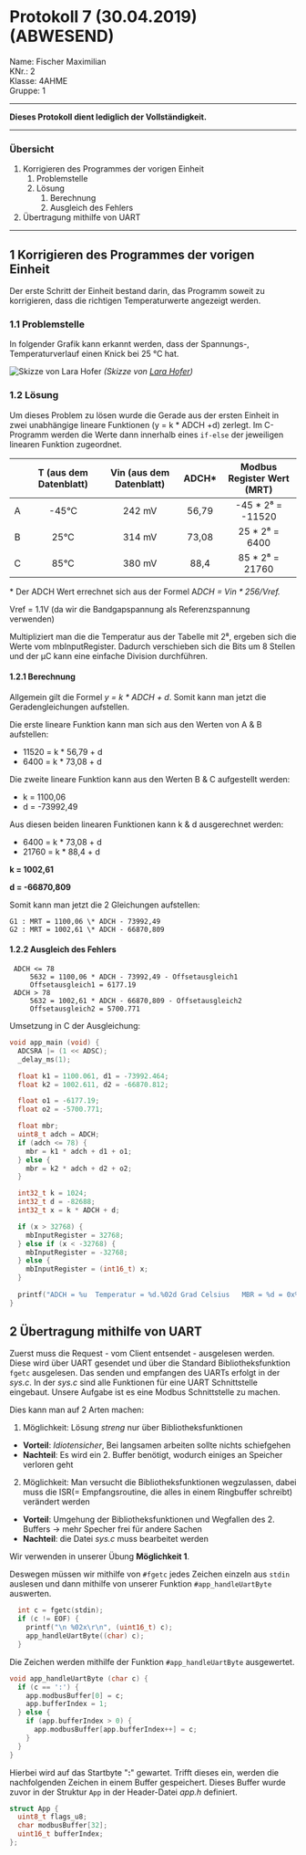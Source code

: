 
# Protokoll 7 (30.04.2019) (ABWESEND)
Name: Fischer Maximilian  
KNr.: 2  
Klasse: 4AHME  
Gruppe: 1  
___

**Dieses Protokoll dient lediglich der Vollständigkeit.**

___

### Übersicht

1. Korrigieren des Programmes der vorigen Einheit
   1. Problemstelle
   1. Lösung
       1. Berechnung
       1. Ausgleich des Fehlers
1. Übertragung mithilfe von UART
___

## **1** Korrigieren des Programmes der vorigen Einheit

Der erste Schritt der Einheit bestand darin, das Programm soweit zu korrigieren, dass die richtigen Temperaturwerte angezeigt werden.

### **1.1** Problemstelle

In folgender Grafik kann erkannt werden, dass der Spannungs-, Temperaturverlauf einen Knick bei 25 °C hat.

![Skizze von Lara Hofer](https://github.com/HTLMechatronics/m15-la1-sx/blob/hoflam15/data/Skizze.svg)
*(Skizze von [Lara Hofer](https://github.com/HTLMechatronics/m15-la1-sx/blob/hoflam15))*

### **1.2** Lösung

Um dieses Problem zu lösen wurde die Gerade aus der ersten Einheit in zwei unabhängige lineare Funktionen (y = k * ADCH +d) zerlegt.
Im C-Programm werden die Werte dann innerhalb eines `if-else` der jeweiligen linearen Funktion zugeordnet.

|   |T (aus dem Datenblatt)| Vin (aus dem Datenblatt)| ADCH\* | Modbus Register Wert (MRT)
|:-:|:--------------------:|:-----------------------:|:------:|:-------------------------:|
| A |         -45°C        |           242 mV        |  56,79 |     -45 \* 2⁸ = -11520    |
| B |          25°C        |           314 mV        |  73,08 |      25 \* 2⁸ =   6400    |
| C |          85°C        |           380 mV        |  88,4  |      85 \* 2⁸ =  21760    |
  

\* Der ADCH Wert errechnet sich aus der Formel A*DCH = Vin \* 256/Vref.*

Vref = 1.1V (da wir die Bandgapspannung als Referenzspannung verwenden)

Multipliziert man die die Temperatur aus der Tabelle mit 2⁸, 
ergeben sich die Werte vom mbInputRegister. 
Dadurch verschieben sich die Bits um 8 Stellen und der µC kann eine einfache Division durchführen.

#### **1.2.1** Berechnung

Allgemein gilt die Formel *y = k  \* ADCH + d*. Somit kann man jetzt die Geradengleichungen aufstellen.

Die erste lineare Funktion kann man sich aus den Werten von A & B aufstellen: 
- 11520 = k * 56,79 + d
- 6400 =  k * 73,08 + d

Die zweite lineare Funktion kann aus den Werten B & C aufgestellt werden:
- k = 1100,06 
- d = -73992,49

Aus diesen beiden linearen Funktionen kann k & d ausgerechnet werden:

- 6400 = k * 73,08 + d
- 21760 = k * 88,4 + d

**k = 1002,61**

**d = -66870,809**

Somit kann man jetzt die 2 Gleichungen aufstellen:

    G1 : MRT = 1100,06 \* ADCH - 73992,49
    G2 : MRT = 1002,61 \* ADCH - 66870,809

#### **1.2.2** Ausgleich des Fehlers

	 ADCH <= 78 
		 5632 = 1100,06 * ADCH - 73992,49 - Offsetausgleich1
		 Offsetausgleich1 = 6177.19
	 ADCH > 78 
		 5632 = 1002,61 * ADCH - 66870,809 - Offsetausgleich2 
		 Offsetausgleich2 = 5700.771

Umsetzung in C der Ausgleichung:

```C
void app_main (void) {
  ADCSRA |= (1 << ADSC);
  _delay_ms(1);

  float k1 = 1100.061, d1 = -73992.464;
  float k2 = 1002.611, d2 = -66870.812;

  float o1 = -6177.19;
  float o2 = -5700.771;

  float mbr;
  uint8_t adch = ADCH;
  if (adch <= 78) { 
    mbr = k1 * adch + d1 + o1;
  } else { 
    mbr = k2 * adch + d2 + o2;
  }

  int32_t k = 1024;
  int32_t d = -82688;
  int32_t x = k * ADCH + d;

  if (x > 32768) {
    mbInputRegister = 32768;
  } else if (x < -32768) {
    mbInputRegister = -32768;
  } else {
    mbInputRegister = (int16_t) x;
  }
  
  printf("ADCH = %u  Temperatur = %d.%02d Grad Celsius   MBR = %d = 0x%d\r", ADCH, vk, nk, mbInputRegister, mbInputRegister);
}
```

## **2** Übertragung mithilfe von UART

Zuerst muss die Request - vom Client entsendet - ausgelesen werden.
Diese wird über UART gesendet und über die Standard Bibliotheksfunktion `fgetc` ausgelesen.
Das senden und empfangen des UARTs erfolgt in der *sys.c*.
In der *sys.c* sind alle Funktionen für eine UART Schnittstelle eingebaut.
Unsere Aufgabe ist es eine Modbus Schnittstelle zu machen. 

Dies kann man auf 2 Arten machen:

1. Möglichkeit: 
Lösung *streng* nur über Bibliotheksfunktionen
- **Vorteil**: *Idiotensicher*, Bei langsamen arbeiten sollte nichts schiefgehen
- **Nachteil**: Es wird ein 2. Buffer benötigt, wodurch einiges an Speicher verloren geht

2. Möglichkeit:
Man versucht die Bibliotheksfunktionen wegzulassen, dabei muss die ISR(= Empfangsroutine, die alles in einem Ringbuffer schreibt) verändert werden
- **Vorteil**: Umgehung der Bibliotheksfunktionen und Wegfallen des 2. Buffers -> mehr Specher frei für andere Sachen
- **Nachteil**: die Datei *sys.c* muss bearbeitet werden

Wir verwenden in unserer Übung **Möglichkeit 1**.

Deswegen müssen wir mithilfe von `#fgetc` jedes Zeichen einzeln aus `stdin` auslesen und dann mithilfe von unserer Funktion `#app_handleUartByte`
auswerten.

```C
  int c = fgetc(stdin);
  if (c != EOF) {
    printf("\n %02x\r\n", (uint16_t) c);
    app_handleUartByte((char) c);
  }
```

Die Zeichen werden mithilfe der Funktion `#app_handleUartByte` ausgewertet.

``` C
void app_handleUartByte (char c) {
  if (c == ':') {
    app.modbusBuffer[0] = c;
    app.bufferIndex = 1;
  } else {
    if (app.bufferIndex > 0) {
      app.modbusBuffer[app.bufferIndex++] = c;
    }
  }
}
```

Hierbei wird auf das Startbyte "**:**" gewartet.
Trifft dieses ein, werden die nachfolgenden Zeichen in einem Buffer gespeichert.
Dieses Buffer wurde zuvor in der Struktur `App` in der Header-Datei *app.h* definiert.

```C
struct App {
  uint8_t flags_u8;
  char modbusBuffer[32];
  uint16_t bufferIndex;
};
 ```
